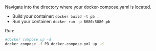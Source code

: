 Navigate into the directory where your docker-compose.yaml is located.

* Build your container: `docker build -t pb .`
* Run your container: `docker run -p 8080:8080 pb`

Run:

```sh
#docker compose up -d
docker compose -f PB_docker-compose.yml up -d
```